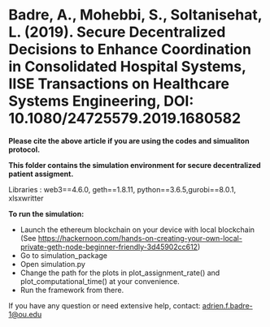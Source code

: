# Badre, A., Mohebbi, S., Soltanisehat, L. (2019). Secure Decentralized Decisions to Enhance Coordination in Consolidated Hospital Systems, IISE Transactions on Healthcare Systems Engineering, DOI: 10.1080/24725579.2019.1680582

**Please cite the above article if you are using the codes and simualiton protocol.** 

**This folder contains the simulation environment for secure decentralized patient assigment.**

Libraries : web3==4.6.0, geth==1.8.11, python==3.6.5,gurobi==8.0.1, xlsxwritter

**To run the simulation:**
  - Launch the ethereum blockchain on your device with local blockchain (See https://hackernoon.com/hands-on-creating-your-own-local-private-geth-node-beginner-friendly-3d45902cc612) 
  - Go to simulation_package
  - Open simulation.py
  - Change the path for the plots in plot_assignment_rate() and plot_computational_time() at your convenience.
  - Run the framework from there.
 
If you have any question or need extensive help, contact: adrien.f.badre-1@ou.edu
 
